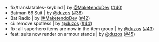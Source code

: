 - fix/translatables-keybind | by [@MaketendoDev](https://github.com/MaketendoDev) ([#40](https://github.com/duzos/superhero/pull/40))
- Batman 66 Suit | by [@duzos](https://github.com/duzos) ([#38](https://github.com/duzos/superhero/pull/38))
- Bat Radio | by [@MaketendoDev](https://github.com/MaketendoDev) ([#42](https://github.com/duzos/superhero/pull/42))
- ci: remove spotless | by [@duzos](https://github.com/duzos) ([#44](https://github.com/duzos/superhero/pull/44))
- fix: all superhero items are now in the item group | by [@duzos](https://github.com/duzos) ([#43](https://github.com/duzos/superhero/pull/43))
- feat: suits now render on armour stands | by [@duzos](https://github.com/duzos) ([#45](https://github.com/duzos/superhero/pull/45))
